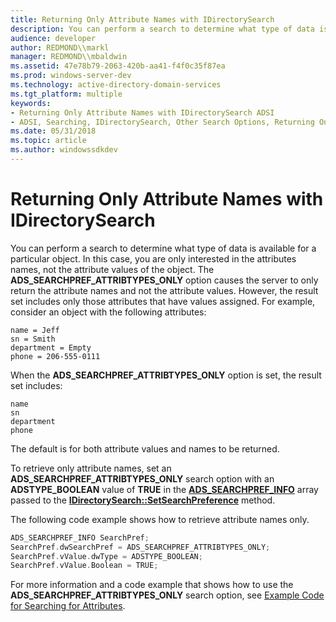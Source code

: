 ```yaml
---
title: Returning Only Attribute Names with IDirectorySearch
description: You can perform a search to determine what type of data is available for a particular object.
audience: developer
author: REDMOND\\markl
manager: REDMOND\\mbaldwin
ms.assetid: 47e78b79-2063-420b-aa41-f4f0c35f87ea
ms.prod: windows-server-dev
ms.technology: active-directory-domain-services
ms.tgt_platform: multiple
keywords:
- Returning Only Attribute Names with IDirectorySearch ADSI
- ADSI, Searching, IDirectorySearch, Other Search Options, Returning Only Attribute Names
ms.date: 05/31/2018
ms.topic: article
ms.author: windowssdkdev
---
```


# Returning Only Attribute Names with IDirectorySearch

You can perform a search to determine what type of data is available for a particular object. In this case, you are only interested in the attributes names, not the attribute values of the object. The **ADS\_SEARCHPREF\_ATTRIBTYPES\_ONLY** option causes the server to only return the attribute names and not the attribute values. However, the result set includes only those attributes that have values assigned. For example, consider an object with the following attributes:

``` syntax
name = Jeff
sn = Smith
department = Empty
phone = 206-555-0111
```

When the **ADS\_SEARCHPREF\_ATTRIBTYPES\_ONLY** option is set, the result set includes:

``` syntax
name
sn
department
phone
```

The default is for both attribute values and names to be returned.

To retrieve only attribute names, set an **ADS\_SEARCHPREF\_ATTRIBTYPES\_ONLY** search option with an **ADSTYPE\_BOOLEAN** value of **TRUE** in the [**ADS\_SEARCHPREF\_INFO**](/windows/win32/Iads/ns-iads-ads_searchpref_info?branch=master) array passed to the [**IDirectorySearch::SetSearchPreference**](/windows/win32/Iads/nf-iads-idirectorysearch-setsearchpreference?branch=master) method.

The following code example shows how to retrieve attribute names only.


```C++
ADS_SEARCHPREF_INFO SearchPref;
SearchPref.dwSearchPref = ADS_SEARCHPREF_ATTRIBTYPES_ONLY;
SearchPref.vValue.dwType = ADSTYPE_BOOLEAN;
SearchPref.vValue.Boolean = TRUE;
```



For more information and a code example that shows how to use the **ADS\_SEARCHPREF\_ATTRIBTYPES\_ONLY** search option, see [Example Code for Searching for Attributes](example-code-for-searching-for-attributes.md).

 

 




